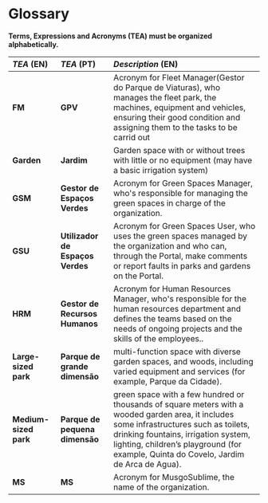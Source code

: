 # Glossary

**Terms, Expressions and Acronyms (TEA) must be organized alphabetically.**

| **_TEA_** (EN) |**_TEA_** (PT)| **_Description_** (EN)                                                                    |                                       
|:---------------|:-------------|:-----------------------------------------------------------------------------|
| **FM**        | **GPV** | Acronym for Fleet Manager(Gestor do Parque de Viaturas), who manages the fleet park, the machines, equipment and vehicles, ensuring their good condition and assigning them to the tasks to be carrid out|
| **Garden**      |**Jardim**| Garden space with or without trees with little or no equipment (may have a basic irrigation system) |
| **GSM**        |**Gestor de Espaços Verdes**| Acronym for Green Spaces Manager, who's responsible for managing the green spaces in charge of the organization. |
|**GSU**        |**Utilizador de Espaços Verdes**| Acronym for Green Spaces User, who uses the green spaces managed by the  organization and who can, through the Portal, make comments or report faults in parks and gardens on the Portal. |
| **HRM**        |**Gestor de Recursos Humanos**| Acronym for Human Resources Manager, who's responsible for the human resources department and defines the teams based on the needs of ongoing projects and the skills of the employees..|
|**Large-sized park** |**Parque de grande dimensão**| multi-function space with diverse garden spaces, and woods, including varied equipment and services (for example, Parque da Cidade). |
|**Medium-sized park** |**Parque de pequena dimensão**| green space with a few hundred or thousands of square meters with a wooded garden area, it includes some infrastructures such as toilets, drinking fountains, irrigation system, lighting, children’s playground (for example, Quinta do Covelo, Jardim de Arca de Agua). | 
| **MS**      |**MS**| Acronym for MusgoSublime, the name of the organization. |

 







